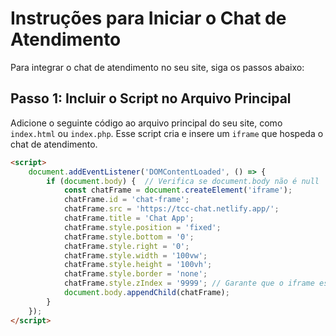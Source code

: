 # Instruções para Iniciar o Chat de Atendimento

Para integrar o chat de atendimento no seu site, siga os passos abaixo:

## Passo 1: Incluir o Script no Arquivo Principal

Adicione o seguinte código ao arquivo principal do seu site, como `index.html` ou `index.php`. Esse script cria e insere um `iframe` que hospeda o chat de atendimento.

```html
<script>
    document.addEventListener('DOMContentLoaded', () => {
        if (document.body) {  // Verifica se document.body não é null
            const chatFrame = document.createElement('iframe');
            chatFrame.id = 'chat-frame';
            chatFrame.src = 'https://tcc-chat.netlify.app/';
            chatFrame.title = 'Chat App';
            chatFrame.style.position = 'fixed';
            chatFrame.style.bottom = '0';
            chatFrame.style.right = '0';
            chatFrame.style.width = '100vw';
            chatFrame.style.height = '100vh';
            chatFrame.style.border = 'none';
            chatFrame.style.zIndex = '9999'; // Garante que o iframe está acima de outros conteúdos
            document.body.appendChild(chatFrame);
        }
    });
</script>
